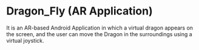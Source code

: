 # Dragon_Fly (AR Application)
It is an AR-based Android Application in which a virtual dragon appears on the screen, and the user can move the Dragon in the surroundings using a virtual joystick.
